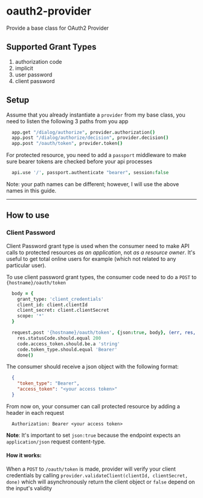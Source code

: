 oauth2-provider
===============

Provide a base class for OAuth2 Provider

## Supported Grant Types

1. authorization code
2. implicit
3. user password
4. client password

## Setup
Assume that you already instantiate a `provider` from my base class, you need to listen the following 3 paths from you app

``` coffeescript
  app.get "/dialog/authorize", provider.authorization()
  app.post "/dialog/authorize/decision", provider.decision()
  app.post "/oauth/token", provider.token()
```

For protected resource, you need to add a `passport` middleware to make sure bearer tokens are checked before your api processes

```coffeescript
  api.use '/', passport.authenticate "bearer", session:false
```

Note: your path names can be different; however, I will use the above names in this guide.

- - -

## How to use

### Client Password

Client Password grant type is used when the consumer need to make API calls to protected resources *as an application*, not *as a resource owner*. It's useful to get total online users for example (which not related to any particular user).

To use client password grant types, the consumer code need to do a `POST` to `{hostname}/oauth/token`

``` coffeescript
  body = {
    grant_type: 'client_credentials'
    client_id: client.clientId
    client_secret: client.clientSecret
    scope: '*'
  }

  request.post '{hostname}/oauth/token', {json:true, body}, (err, res, code)->
    res.statusCode.should.equal 200
    code.access_token.should.be.a 'string'
    code.token_type.should.equal 'Bearer'
    done()

```

The consumer should receive a json object with the following format:

``` json
  {
    "token_type": "Bearer",
    "access_token": "<your access token>"
  }
```

From now on, your consumer can call protected resource by adding a header in each request

```
  Authorization: Bearer <your access token>
```

**Note**: It's important to set `json:true` because the endpoint expects an `application/json` request content-type.

#### How it works:
When a `POST` to `/oauth/token` is made, provider will verify your client credentials by calling `provider.validateClient(clientId, clientSecret, done)` which will asynchronously return the client object or `false` depend on the input's validity

